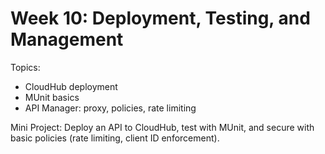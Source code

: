 # Week 10: Deployment, Testing, and Management

Topics:
- CloudHub deployment
- MUnit basics
- API Manager: proxy, policies, rate limiting

Mini Project:
Deploy an API to CloudHub, test with MUnit, and secure with basic policies (rate limiting, client ID enforcement).